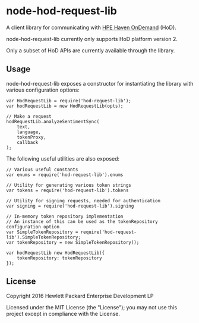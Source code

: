 # node-hod-request-lib

A client library for communicating with [HPE Haven OnDemand](http://www.havenondemand.com) (HoD).

node-hod-request-lib currently only supports HoD platform version 2.

Only a subset of HoD APIs are currently available through the library.

## Usage

node-hod-request-lib exposes a constructor for instantiating the library with various configuration options:

    var HodRequestLib = require('hod-request-lib');
    var hodRequestLib = new HodRequestLib(opts);

    // Make a request
    hodRequestLib.analyzeSentimentSync(
        text,
        language,
        tokenProxy,
        callback
    );

The following useful utilities are also exposed:

    // Various useful constants
    var enums = require('hod-request-lib').enums

    // Utility for generating various token strings
    var tokens = require('hod-request-lib').tokens

    // Utility for signing requests, needed for authentication
    var signing = require('hod-request-lib').signing

    // In-memory token repository implementation
    // An instance of this can be used as the tokenRepository configuration option
    var SimpleTokenRepository = require('hod-request-lib').SimpleTokenRepository;
    var tokenRepository = new SimpleTokenRepository();

    var hodRequestLib new HodRequestLib({
        tokenRepository: tokenRepository
    });

## License
Copyright 2016 Hewlett Packard Enterprise Development LP

Licensed under the MIT License (the "License"); you may not use this project except in compliance with the License.
